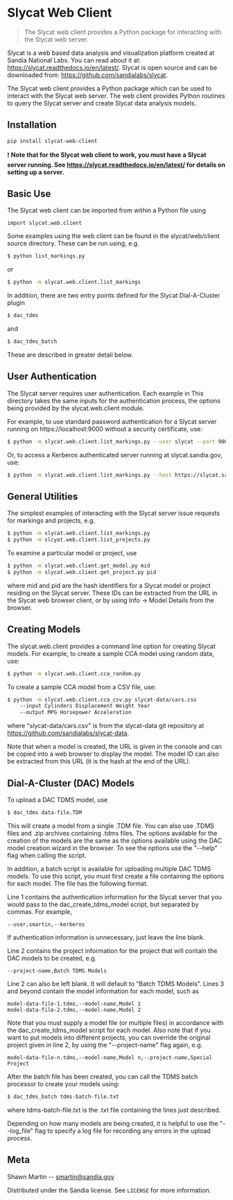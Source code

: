 # Slycat Web Client
> The Slycat web client provides a Python package for interacting with the Slycat web server.

Slycat is a web based data analysis and visualization platform created at Sandia
National Labs.  You can read about it at: https://slycat.readthedocs.io/en/latest/.
Slycat is open source and can be downloaded from: https://github.com/sandialabs/slycat.

The Slycat web client provides a Python package which can be used
to interact with the Slycat web server.  The web client provides Python routines
to query the Slycat server and create Slycat data analysis models.

## Installation

```sh
pip install slycat-web-client
```

:exclamation: **Note that for the Slycat web client to work, you must have a Slycat server running.  See https://slycat.readthedocs.io/en/latest/ for details on setting up a server.**

## Basic Use

The Slycat web client can be imported from within a Python file using

    import slycat.web.client

Some examples using the web client can be found in the slycat/web/client
source directory.  These can be run using, e.g.

```sh
$ python list_markings.py
```

or

```sh
$ python -m slycat.web.client.list_markings
```

In addition, there are two entry points defined for the Slycat Dial-A-Cluster plugin

```sh
$ dac_tdms
```

and

```sh
$ dac_tdms_batch
```

These are described in greater detail below.

## User Authentication

The Slycat server requires user authentication.  Each example in This
directory takes the same inputs for the authentication process, the
options being provided by the slycat.web.client module.

For example, to use standard password authentication for a Slycat
server running on https://localhost:9000 without a security certificate,
use:

```sh
$ python -m slycat.web.client.list_markings.py --user slycat --port 9000 --no-verify
```

Or, to access a Kerberos authenticated server running at slycat.sandia.gov,
use:

```sh
$ python -m slycat.web.client.list_markings.py --host https://slycat.sandia.gov --kerberos
```

## General Utilities

The simplest examples of interacting with the Slycat server issue
requests for markings and projects, e.g.

```sh
$ python -m slycat.web.client.list_markings.py
$ python -m slcyat.web.client.list_projects.py
```

To examine a particular model or project, use

```sh
$ python -m slycat.web.client.get_model.py mid
$ python -m slycat.web.client.get_project.py pid
```

where mid and pid are the hash identifiers for a Slycat model
or project residing on the Slycat server.  These IDs can be extracted
from the URL in the Slycat web browser client, or by using
Info -> Model Details from the browser.

## Creating Models

The slycat.web.client provides a command line option for creating Slycat
models.  For example, to create a sample CCA model using random data, use:

```sh
$ python -m slycat.web.client.cca_random.py
```

To create a sample CCA model from a CSV file, use:

```sh
$ python -m slycat.web.client.cca_csv.py slycat-data/cars.csv 
    --input Cylinders Displacement Weight Year 
    --output MPG Horsepower Acceleration
```

where "slycat-data/cars.csv" is from the slycat-data git repository at
https://github.com/sandialabs/slycat-data.

Note that when a model is created, the URL is given in the console and
can be copied into a web browser to display the model.  The model ID
can also be extracted from this URL (it is the hash at the end of the URL).

## Dial-A-Cluster (DAC) Models

To upload a DAC TDMS model, use

```sh
$ dac_tdms data-file.TDM
```

This will create a model from a single .TDM file.  You can also use .TDMS
files and .zip archives containing .tdms files.  The options available
for the creation of the models are the same as the options available using
the DAC model creation wizard in the browser.  To see the options use
the "--help" flag when calling the script.

In addition, a batch script is available for uploading multiple DAC TDMS
models.  To use this script, you must first create a file containing the
options for each model.  The file has the following format.

Line 1 contains the authentication information for the Slycat server that
you would pass to the dac_create_tdms_model script, but separated by commas.
For example,

    --user,smartin,--kerberos

If authentication information is unnecessary, just leave the line blank.

Line 2 contains the project information for the project that will contain
the DAC models to be created, e.g.

    --project-name,Batch TDMS Models

Line 2 can also be left blank.  It will default to "Batch TDMS Models".
Lines 3 and beyond contain the model information for each model, such as

    model-data-file-1.tdms,--model-name,Model 1
    model-data-file-2.tdms,--model-name,Model 2

Note that you must supply a model file (or multiple files) in accordance
with the dac_create_tdms_model script for each model.  Also note that if 
you want to put models into different projects, you can override the 
original project given in line 2, by using the "--project-name" flag 
again, e.g.

    model-data-file-n.tdms,--model-name,Model n,--project-name,Special Project

After the batch file has been created, you can call the TDMS batch 
processor to create your models using:

```sh
$ dac_tdms_batch tdms-batch-file.txt
```

where tdms-batch-file.txt is the .txt file containing the lines just 
described.

Depending on how many models are being created, it is helpful to
use the "--log_file" flag to specify a log file for recording any
errors in the upload process.

## Meta

Shawn Martin -- smartin@sandia.gov

Distributed under the Sandia license. See ``LICENSE`` for more information.